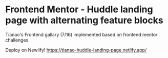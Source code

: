 # Frontend Mentor - Huddle landing page with alternating feature blocks

Tianao's Frontend gallary (7/16) implemented based on frontend mentor challenges

Deploy on Newlify! https://tianao-huddle-landing-page.netlify.app/
